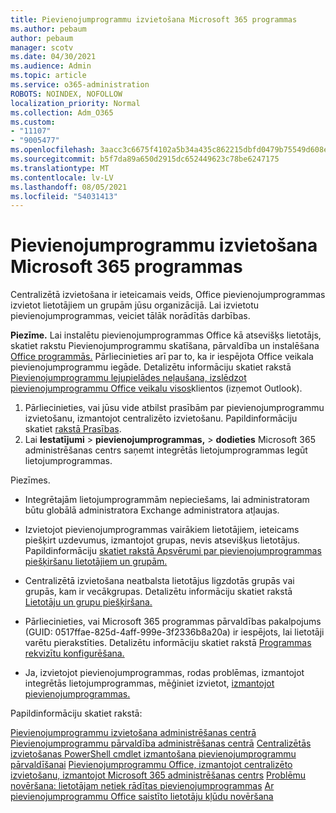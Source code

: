 ```yaml
---
title: Pievienojumprogrammu izvietošana Microsoft 365 programmas
ms.author: pebaum
author: pebaum
manager: scotv
ms.date: 04/30/2021
ms.audience: Admin
ms.topic: article
ms.service: o365-administration
ROBOTS: NOINDEX, NOFOLLOW
localization_priority: Normal
ms.collection: Adm_O365
ms.custom:
- "11107"
- "9005477"
ms.openlocfilehash: 3aacc3c6675f4102a5b34a435c862215dbfd0479b75549d608ed3c91021ed3d7
ms.sourcegitcommit: b5f7da89a650d2915dc652449623c78be6247175
ms.translationtype: MT
ms.contentlocale: lv-LV
ms.lasthandoff: 08/05/2021
ms.locfileid: "54031413"
---
```

# <a name="deploying-add-ins-for-microsoft-365-apps"></a>Pievienojumprogrammu izvietošana Microsoft 365 programmas

Centralizētā izvietošana ir ieteicamais veids, Office pievienojumprogrammas izvietot lietotājiem un grupām jūsu organizācijā. Lai izvietotu pievienojumprogrammas, veiciet tālāk norādītās darbības.

**Piezīme.** Lai instalētu pievienojumprogrammas Office kā atsevišķs lietotājs, skatiet rakstu Pievienojumprogrammu skatīšana, pārvaldība un instalēšana [Office programmās.](https://support.microsoft.com/topic/view-manage-and-install-add-ins-in-office-programs-16278816-1948-4028-91e5-76dca5380f8d) Pārliecinieties arī par to, ka ir iespējota Office veikala pievienojumprogrammu iegāde. Detalizētu informāciju skatiet rakstā [Pievienojumprogrammu lejupielādes neļaušana, izslēdzot pievienojumprogrammu Office veikalu visos](https://docs.microsoft.com/microsoft-365/admin/manage/manage-addins-in-the-admin-center?view=o365-worldwide#prevent-add-in-downloads-by-turning-off-the-office-store-across-all-clients-except-outlook)klientos (izņemot Outlook).

1. Pārliecinieties, vai jūsu vide atbilst prasībām par pievienojumprogrammu izvietošanu, izmantojot centralizēto izvietošanu. Papildinformāciju skatiet [rakstā Prasības](https://docs.microsoft.com/microsoft-365/admin/manage/centralized-deployment-of-add-ins?#requirements).
2. Lai **Iestatījumi**  >  **pievienojumprogrammas,**  >  **dodieties** Microsoft 365 administrēšanas centrs saņemt integrētās lietojumprogrammas Iegūt lietojumprogrammas. 

Piezīmes. 

- Integrētajām lietojumprogrammām nepieciešams, lai administratoram būtu globālā administratora Exchange administratora atļaujas.

- Izvietojot pievienojumprogrammas vairākiem lietotājiem, ieteicams piešķirt uzdevumus, izmantojot grupas, nevis atsevišķus lietotājus. Papildinformāciju [skatiet rakstā Apsvērumi par pievienojumprogrammas piešķiršanu lietotājiem un grupām.](https://docs.microsoft.com/microsoft-365/admin/manage/manage-deployment-of-add-ins?view=o365-worldwide#considerations-when-assigning-an-add-in-to-users-and-groups)

- Centralizētā izvietošana neatbalsta lietotājus ligzdotās grupās vai grupās, kam ir vecākgrupas. Detalizētu informāciju skatiet rakstā [Lietotāju un grupu piešķiršana.](https://docs.microsoft.com/microsoft-365/admin/manage/centralized-deployment-of-add-ins?view=o365-worldwide#user-and-group-assignments)

- Pārliecinieties, vai Microsoft 365 programmas pārvaldības pakalpojums (GUID: 0517ffae-825d-4aff-999e-3f2336b8a20a) ir iespējots, lai lietotāji varētu pierakstīties. Detalizētu informāciju skatiet rakstā [Programmas rekvizītu konfigurēšana.](https://docs.microsoft.com/azure/active-directory/manage-apps/add-application-portal-configure#configure-app-properties)

- Ja, izvietojot pievienojumprogrammas, rodas problēmas, izmantojot integrētās lietojumprogrammas, mēģiniet izvietot, [izmantojot pievienojumprogrammas.](https://admin.microsoft.com/AdminPortal/Home?#/Settings/AddIns)

Papildinformāciju skatiet rakstā:

[Pievienojumprogrammu izvietošana administrēšanas centrā](https://docs.microsoft.com/microsoft-365/admin/manage/manage-deployment-of-add-ins) 
 [Pievienojumprogrammu pārvaldība administrēšanas centrā](https://docs.microsoft.com/microsoft-365/admin/manage/manage-addins-in-the-admin-center) 
 [Centralizētās izvietošanas PowerShell cmdlet izmantošana pievienojumprogrammu pārvaldīšanai](https://docs.microsoft.com/microsoft-365/enterprise/use-the-centralized-deployment-powershell-cmdlets-to-manage-add-ins) 
 [Pievienojumprogrammu Office, izmantojot centralizēto izvietošanu, izmantojot Microsoft 365 administrēšanas centrs](https://docs.microsoft.com/office/dev/add-ins/publish/centralized-deployment#publish-an-office-add-in-via-centralized-deployment) 
 [Problēmu novēršana: lietotājam netiek rādītas pievienojumprogrammas](https://docs.microsoft.com/office365/troubleshoot/access-management/user-not-seeing-add-ins) 
 [Ar pievienojumprogrammu Office saistīto lietotāju kļūdu novēršana](https://docs.microsoft.com/office/dev/add-ins/testing/testing-and-troubleshooting)